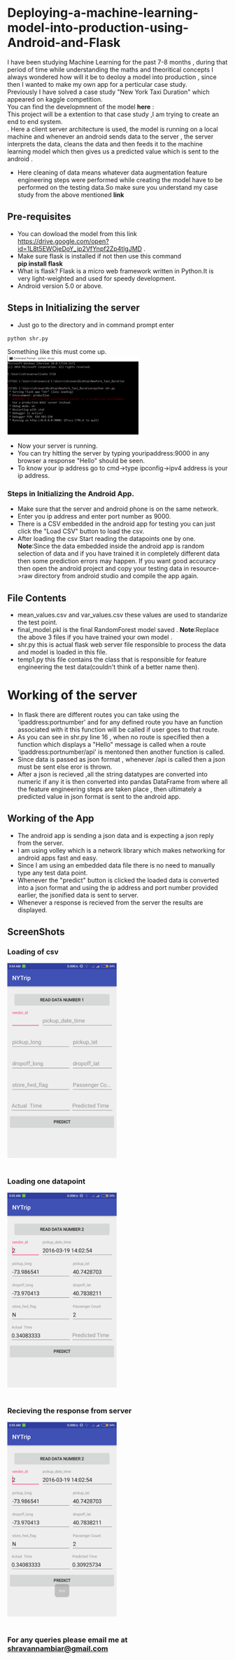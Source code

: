 # Deploying-a-machine-learning-model-into-production-using-Android-and-Flask
I have been studying Machine Learning for the past 7-8 months , during that period of time while understanding the maths and theoritical concepts I always wondered how will it be to deoloy a model into production , since then I wanted to make my own app for a perticular case study.<br>
Previously I have solved a case study "New York Taxi Duration" which appeared on kaggle competition.<br>You can find the developmnent of the model **here** :<br>
This project will be a extention to that case study ,I am trying to create an end to end system.
<br>. Here a client server architecture is used, the model is running on a local machine and whenever an android sends data to the server , the server interprets the data, cleans the data and then feeds it to the machine learning model which then gives us a predicted value which is sent to the android .
* Here cleaning of data means whatever data augmentation feature engineering steps were  performed while creating the model have to be performed on the testing data.So make sure you understand my case study from the above mentioned **link**<br> 
 ## Pre-requisites
 * You can dowload the model from this link https://drive.google.com/open?id=1L8t5EWOjeDoY_jp2VfYnpf2Zp4tlgJMD .
 * Make sure flask is installed if not then use this command<br>
 **pip install flask**<br>
 * What is flask?
 Flask is a micro web framework written in Python.It is very light-weighted and used for speedy development.
 * Android version 5.0 or above.
 ## Steps in Initializing the server
* Just go to the directory and in command prompt enter
```
python shr.py
```
Something like this must come up.
<img src="images/first.PNG" width=300><br>
* Now your server is running.
* You can try hitting the server by typing youripaddress:9000 in any browser a response "Hello" should be seen.
* To know your ip address go to cmd->type ipconfig->ipv4 address is your ip address.
### Steps in Initializing the Android App.
* Make sure that the server and android phone is on the same network.
* Enter you ip address and enter port number as 9000.
* There is a CSV embedded in the android app for testing you can just click the "Load CSV" button to load the csv.
* After loading the csv Start reading the datapoints one by one.
**Note**:Since the data embedded inside the android app is random selection of data and if you have trained it in completely different data then some prediction errors may happen. If you want good accuracy then open the android project and copy your testing data in resource->raw directory from android studio and compile the app again.
## File Contents
* mean_values.csv and var_values.csv these values are used to standarize the test point.
* final_model.pkl is the final RandomForest model saved .
**Note**:Replace the above 3 files if you have trained your own model .
* shr.py this is actual flask web server file responsible to process the data and model is loaded in this file.
* temp1.py this file contains the class that is responsible for feature engineering the test data(couldn't think of a better name then).
# Working of the server 
* In flask there are different routes you can take using the 'ipaddress:portnumber' and for any defined route you have an function associated with it this function will be called if user goes to that route.
* As you can see in shr.py line 16 , when no route is specified then a function which displays a "Hello" message is  called when a route 'ipaddress:portnumber/api' is mentoned then another function is called.
* Since data is passed as json format , whenever /api is called then a json must be sent else eror is thrown.
* After a json is recieved ,all the string datatypes are converted into numeric if any  it is then converted into pandas DataFrame from where all the feature engineering steps are taken place , then ultimately a predicted value in json format is sent to the android app.
## Working of the App
* The android app is sending a json data and is expecting a json reply from the server.
* I am using volley which is a network library which makes networking for android apps fast and easy.
* Since I am using an embedded data file there is no need to manually type any test data point.
* Whenever the "predict" button is clicked the loaded data is converted into a json format and using the ip address and port number provided earlier, the jsonified data is sent to server.
* Whenever a response is recieved from the server the results are displayed.
## ScreenShots
 ### Loading of csv
<img src="images/second.png" width=250/><br><br>
 ### Loading one datapoint 
<img src="images/third.png" width=250/><br><br>
 ### Recieving the response from server
<img src="images/fourth.png" width=250/><br><br>

### For any queries please email me at shravannambiar@gmail.com
